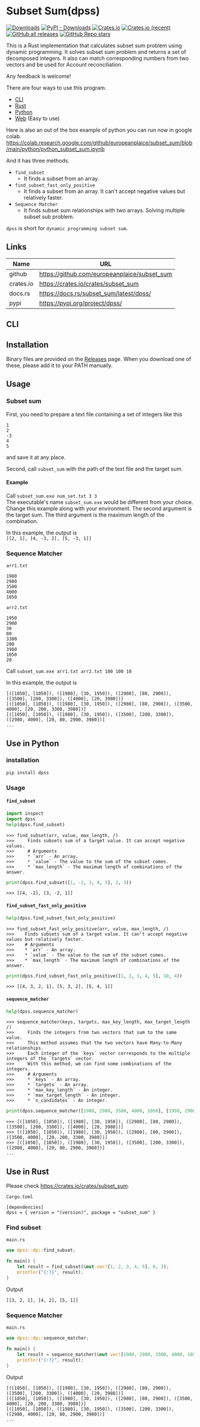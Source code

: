 # Subset Sum(dpss)

[![Downloads](https://static.pepy.tech/personalized-badge/dpss?period=total&units=none&left_color=grey&right_color=brightgreen&left_text=PyPI%20Downloads)](https://pepy.tech/project/dpss)
[![PyPI - Downloads](https://img.shields.io/pypi/dd/dpss?label=PyPI%20Downloads%20%28Without%20Mirrors%29)](https://pypistats.org/packages/dpss)
[![Crates.io](https://img.shields.io/crates/d/subset_sum?label=crates.io%20Downloads)](https://crates.io/crates/subset_sum)
[![Crates.io (recent)](https://img.shields.io/crates/dr/subset_sum?label=crates.io%20Downloads%20%28recent%29)](https://crates.io/crates/subset_sum)
[![GitHub all releases](https://img.shields.io/github/downloads/europeanplaice/subset_sum/total?label=GitHub%20releases%20Downloads)](https://tooomm.github.io/github-release-stats/?username=europeanplaice&repository=subset_sum)
[![GitHub Repo stars](https://img.shields.io/github/stars/europeanplaice/subset_sum?style=social)](https://github.com/europeanplaice/subset_sum)

This is a Rust implementation that calculates subset sum problem using dynamic programming. It solves subset sum problem and returns a set of decomposed integers. It also can match corresponding numbers from two vectors and be used for Account reconciliation.

Any feedback is welcome!

There are four ways to use this program.
* [CLI](#CLI)
* [Rust](#rust)
* [Python](#python)
* [Web](https://europeanplaice.github.io/subset_sum/find_subset.html) (Easy to use)

Here is also an out of the box example of python you can run now in google colab.
https://colab.research.google.com/github/europeanplaice/subset_sum/blob/main/python/python_subset_sum.ipynb

And it has three methods.

* `find_subset`  
    * It finds a subset from an array.
* `find_subset_fast_only_positive`  
    * It finds a subset from an array. It can't accept negative values but relatively faster.
* `Sequence Matcher`
    * It finds subset sum relationships with two arrays. Solving multiple subset sub problem.

`dpss` is short for `dynamic programming subset sum`.

## Links

|Name|URL|
|--|--|
|github|https://github.com/europeanplaice/subset_sum|
|crates.io|https://crates.io/crates/subset_sum|
|docs.rs|https://docs.rs/subset_sum/latest/dpss/|
|pypi|https://pypi.org/project/dpss/|

## <a id="CLI"></a>CLI

## Installation
Binary files are provided on the [Releases](https://github.com/europeanplaice/subset_sum/releases) page. When you download one of these, please add it to your PATH manually.

## Usage

### Subset sum

First, you need to prepare a text file containing a set of integers like this
```
1
2
-3
4
5
```
and save it at any place.

Second, call `subset_sum` with the path of the text file and the target sum.  

#### Example 

Call `subset_sum.exe num_set.txt 3 3`  
The executable's name `subset_sum.exe` would be different from your choice. Change this example along with your environment.
The second argument is the target sum.
The third argument is the maximum length of the combination.

In this example, the output is   
`[[2, 1], [4, -3, 2], [5, -3, 1]]`

### Sequence Matcher

`arr1.txt`
```
1980
2980
3500
4000
1050
```

`arr2.txt`
```
1950
2900
30
80
3300
200
3980
1050
20
```

Call `subset_sum.exe arr1.txt arr2.txt 100 100 10`  

In this example, the output is   
```
[([1050], [1050]), ([1980], [30, 1950]), ([2980], [80, 2900]), ([3500], [200, 3300]), ([4000], [20, 3980])]
[([1050], [1050]), ([1980], [30, 1950]), ([2980], [80, 2900]), ([3500, 4000], [20, 200, 3300, 3980])]
[([1050], [1050]), ([1980], [30, 1950]), ([3500], [200, 3300]), ([2980, 4000], [20, 80, 2900, 3980])]
...
```

## <a id="python"></a>Use in Python
### installation
```
pip install dpss
```
### Usage
#### `find_subset`
```python
import inspect
import dpss
help(dpss.find_subset)
```
```
>>> find_subset(arr, value, max_length, /)
>>>     Finds subsets sum of a target value. It can accept negative values.
>>>     # Arguments
>>>     * `arr` - An array.
>>>     * `value` - The value to the sum of the subset comes.
>>>     * `max_length` - The maximum length of combinations of the answer.
```

```python
print(dpss.find_subset([1, -2, 3, 4, 5], 2, 3))
```
```
>>> [[4, -2], [3, -2, 1]]
```
#### `find_subset_fast_only_positive`
```python
help(dpss.find_subset_fast_only_positive)
```
```
>>> find_subset_fast_only_positive(arr, value, max_length, /)
>>>    Finds subsets sum of a target value. It can't accept negative values but relatively faster.
>>>    # Arguments
>>>    * `arr` - An array.
>>>    * `value` - The value to the sum of the subset comes.
>>>    * `max_length` - The maximum length of combinations of the answer.
```
```python
print(dpss.find_subset_fast_only_positive([1, 2, 3, 4, 5], 10, 4)) 
```
```
>>> [[4, 3, 2, 1], [5, 3, 2], [5, 4, 1]]
```

#### `sequence_matcher`
```python
help(dpss.sequence_matcher)
```
```
>>> sequence_matcher(keys, targets, max_key_length, max_target_length /)
>>>     Finds the integers from two vectors that sum to the same value.
>>>     This method assumes that the two vectors have Many-to-Many relationships.
>>>     Each integer of the `keys` vector corresponds to the multiple integers of the `targets` vector.
>>>     With this method, we can find some combinations of the integers.
>>>     # Arguments
>>>     * `keys` - An array.
>>>     * `targets` - An array.
>>>     * `max_key_length` - An integer.
>>>     * `max_target_length` - An integer.
>>>     * `n_candidates` - An integer.
```
```python
print(dpss.sequence_matcher([1980, 2980, 3500, 4000, 1050], [1950, 2900, 30, 80, 3300, 200, 3980, 1050, 20], 10, 10, 10))
```
```
>>> [([1050], [1050]), ([1980], [30, 1950]), ([2980], [80, 2900]), ([3500], [200, 3300]), ([4000], [20, 3980])]
>>> [([1050], [1050]), ([1980], [30, 1950]), ([2980], [80, 2900]), ([3500, 4000], [20, 200, 3300, 3980])]
>>> [([1050], [1050]), ([1980], [30, 1950]), ([3500], [200, 3300]), ([2980, 4000], [20, 80, 2900, 3980])]
...
```

## <a id="rust"></a>Use in Rust

Please check https://crates.io/crates/subset_sum.

`Cargo.toml`
```
[dependencies]
dpss = { version = "(version)", package = "subset_sum" }
```

### Find subset
`main.rs`
```rust
use dpss::dp::find_subset;

fn main() {
    let result = find_subset(&mut vec![1, 2, 3, 4, 5], 6, 3);
    println!("{:?}", result);
}
```
Output
```
[[3, 2, 1], [4, 2], [5, 1]]
```
### Sequence Matcher
`main.rs`
```rust
use dpss::dp::sequence_matcher;

fn main() {
    let result = sequence_matcher(&mut vec![1980, 2980, 3500, 4000, 1050], &mut vec![1950, 2900, 30, 80, 3300, 200, 3980, 1050, 20], 10, 10, 10);
    println!("{:?}", result);
}
```
Output
```
[([1050], [1050]), ([1980], [30, 1950]), ([2980], [80, 2900]), ([3500], [200, 3300]), ([4000], [20, 3980])]
[([1050], [1050]), ([1980], [30, 1950]), ([2980], [80, 2900]), ([3500, 4000], [20, 200, 3300, 3980])]
[([1050], [1050]), ([1980], [30, 1950]), ([3500], [200, 3300]), ([2980, 4000], [20, 80, 2900, 3980])]
...
```
